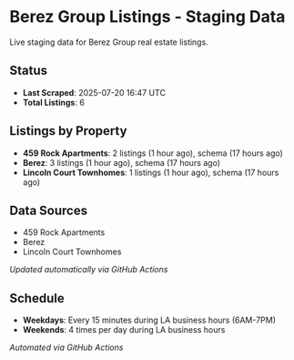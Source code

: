 # Berez Group Listings - Staging Data

Live staging data for Berez Group real estate listings.

## Status

- **Last Scraped**: 2025-07-20 16:47 UTC
- **Total Listings**: 6

## Listings by Property

- **459 Rock Apartments**: 2 listings (1 hour ago), schema (17 hours ago)
- **Berez**: 3 listings (1 hour ago), schema (17 hours ago)
- **Lincoln Court Townhomes**: 1 listings (1 hour ago), schema (17 hours ago)

## Data Sources

- 459 Rock Apartments
- Berez
- Lincoln Court Townhomes

*Updated automatically via GitHub Actions*

## Schedule

- **Weekdays**: Every 15 minutes during LA business hours (6AM-7PM)
- **Weekends**: 4 times per day during LA business hours

*Automated via GitHub Actions*
